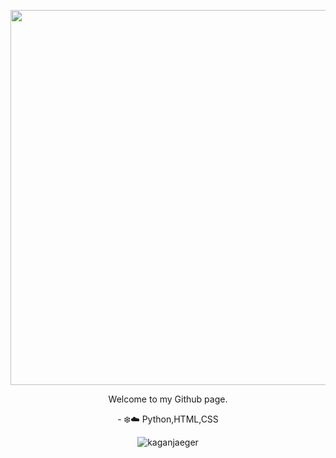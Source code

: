 <p align="center"><img src="https://64.media.tumblr.com/cdd2569ceb4a8e75d2c9fb2e97920abd/706e7022336c5c1a-89/s540x810/dc791436496587516a7122b5f5c12aa2ebf99032.gifv" width="600" /></p><p align="center">Welcome to my Github page.</p><p align="center">- ❄️☁️ Python,HTML,CSS </p><p align="center"><img src="![](https://komarev.com/ghpvc/?username=kaganjaeger)
"%20 alt="kaganjaeger"/></p>
